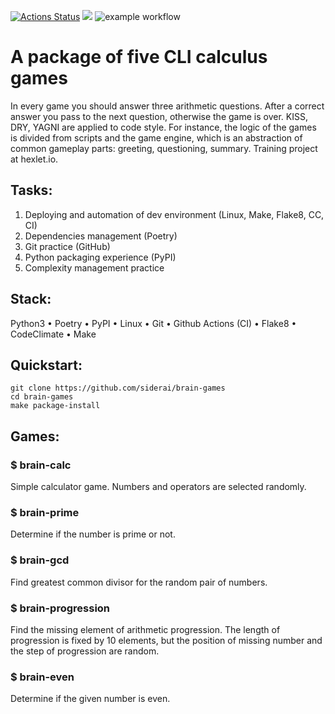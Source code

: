 [![Actions Status](https://github.com/siderai/python-project-lvl1/workflows/hexlet-check/badge.svg)](https://github.com/siderai/python-project-lvl1/actions) <a href="https://codeclimate.com/github/siderai/python-project-lvl1/maintainability"><img src="https://api.codeclimate.com/v1/badges/c8574923098dd1fdd82b/maintainability" /></a> ![example workflow](https://github.com/siderai/python-project-lvl1/actions/workflows/brain-games.yml/badge.svg)
# A package of five CLI calculus games

In every game you should answer three arithmetic questions. After a correct answer you pass to the next question, otherwise the game is over. KISS, DRY, YAGNI are applied to code style. For instance, the logic of the games is divided from scripts and the game engine, which is an abstraction of common gameplay parts: greeting, questioning, summary.
Training project at hexlet.io.
## Tasks: 
1. Deploying and automation of dev environment (Linux, Make, Flake8, CC, CI)
2. Dependencies management (Poetry)
3. Git practice (GitHub)
4. Python packaging experience (PyPI)
5. Complexity management practice

## Stack:

Python3
• Poetry
• PyPI
• Linux
• Git
• Github Actions (CI)
• Flake8
• CodeClimate
• Make

## Quickstart:

``` 
git clone https://github.com/siderai/brain-games
cd brain-games
make package-install
```

## Games:
### $ brain-calc

Simple calculator game. Numbers and operators are selected randomly.

### $ brain-prime

Determine if the number is prime or not.

### $ brain-gcd

Find greatest common divisor for the random pair of numbers.
 
### $ brain-progression

Find the missing element of arithmetic progression. The length of progression is fixed by 10 elements, but the position of missing number and the step of progression are random.

### $ brain-even

Determine if the given number is even.
